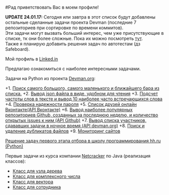 #Рад приветствовать Вас в моем профиле!

**UPDATE 24.01.17:**  Сегодня или завтра в этот список будут добавлены остальные сделанные задачи проекта  Devman (последние 7 репозиториев при сортировке по времени коммитов).  
Эти задачи могут вызвать больший интерес, чем уже присутствующие в списке, тк они более сложные. Пока их можно посмотреть [тут](https://github.com/Sir-Nightmare?tab=repositories).  
Также я планирую добавить решения задач по автотестам (дз Safeboard).


Мой профиль в [Linked.in](http://www.linkedin.com/in/ivan-tochilkin)

Предлагаю ознакомиться с наиболее интересными задачами.

Задачи на Python из проекта [Devman.org](https://devman.org/):

+1. [Поиск самого большого, самого маленького и ближайшего бара из списка.](https://github.com/Sir-Nightmare/3_bars)
+2. [Вывод json файла в виде, удобном для чтения](https://github.com/Sir-Nightmare/4_json)
+3. [Подсчет частоты слов в тексте и вывод 10 наиболее часто встречающихся слова](https://github.com/Sir-Nightmare/5_lang_frequency)
+4. [Проверка надежности пароля](https://github.com/Sir-Nightmare/6_password_strength)
+5. [Список друзей онлайн Вконтакте(API Вконтакте)](https://github.com/Sir-Nightmare/8_vk_friends_online)
+6. [Вывод наиболее популярных репозиториев Github, созданных за последнюю неделю, и количество открытых issues к ним (API Github)](https://github.com/Sir-Nightmare/9_github_trending)
+7. [Вывод списка участников, сдававших задачи в ночное время (API devman.org)](https://github.com/Sir-Nightmare/15_midnighters)
+8. [Поиск и удаление дубликатов файлов](https://github.com/Sir-Nightmare/11_duplicates)
+9. [Мониторинг сайтов](https://github.com/Sir-Nightmare/17_sites_monitoring)

[Решение задач первого этапа отбора в школу программирования hh.ru (Python)](https://github.com/Sir-Nightmare/hh_tasks)

Первые задачи из курса компании [Netcracker](http://ncedu.ru/) по Java (реализация классов):
* [Класс для узла дерева](https://github.com/Sir-Nightmare/TreeNode)
* [Класс для комплексного числа](https://github.com/Sir-Nightmare/Complex_Numbers)
* [Класс для вектора](https://github.com/Sir-Nightmare/ArrayVector)
* [Класс для сотрудника](https://github.com/Sir-Nightmare/Employee)
